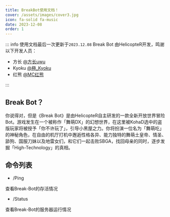 ```yaml
---
title: BreakBot使用文档！
cover: /assets/images/cover3.jpg
icon: fa-solid fa-music
date: 2023-12-08
order: 1
---
```

::: info
使用文档最后一次更新于`2023.12.08`
Break Bot 由HelicopteR开发，鸣谢以下开发人员：

- 方长 [@方长uwu](https://space.bilibili.com/86127469)
- Kyoku [@極_Kyoku](https://space.bilibili.com/1220441567)
- 红熊 [@MC红熊](https://space.bilibili.com/180325998)

:::

## Break Bot？

你说得对，但是《Break Bot》是由HelicopteR自主研发的一款全新开放世界冒险Bot。游戏发生在一个被称作「舞萌DX」的幻想世界，在这里被KohaD选中的盗版玩家将被授予「你不许玩了」，引导小黑屋之力。你将扮演一位名为「舞萌吃」的神秘角色，在自由的机厅打机中邂逅性格各异、能力独特的舞萌土皇帝、情圣、舔狗、国服刀妹以及地雷女们，和它们一起击败SBGA，找回母亲的同时，逐步发掘「High-Technology」的真相。

## 命令列表

- /Ping

查看Break-Bot的存活情况

- /Status

查看Break-Bot的服务器运行情况
